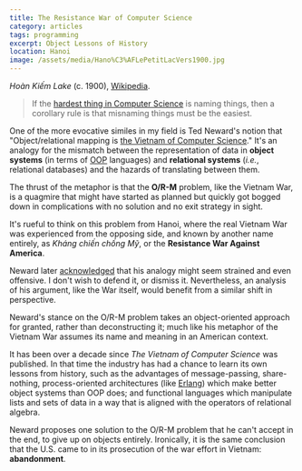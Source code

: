 ```yaml
---
title: The Resistance War of Computer Science
category: articles
tags: programming
excerpt: Object Lessons of History
location: Hanoi
image: /assets/media/Hano%C3%AFLePetitLacVers1900.jpg
---
```


<span class="byline">*Hoàn Kiếm Lake* (c. 1900), [Wikipedia][Hoan Kiem Lake].</span>

> If the [hardest thing in Computer Science][TwoHardThings] is naming things,
> then a corollary rule is that misnaming things must be the easiest.

One of the more evocative similes in my field is Ted Neward's notion that
"Object/relational mapping is [the Vietnam of Computer Science]."
It's an analogy for the mismatch between the representation of data in **object
systems** (in terms of [OOP] languages) and **relational systems** (*i.e.*,
relational databases) and the hazards of translating between them.

The thrust of the metaphor is that the **O/R-M** problem, like the Vietnam War,
is a quagmire that might have started as planned but quickly got bogged down in
complications with no solution and no exit strategy in sight.

It's rueful to think on this problem from Hanoi, where the real Vietnam War was
experienced from the opposing side, and known by another name entirely, as
*Kháng chiến chống Mỹ*, or the **Resistance War Against America**.

Neward later [acknowledged][Thoughts on Vietnam commentary] that his analogy
might seem strained and even offensive. I don't wish to defend it, or dismiss
it.
Nevertheless, an analysis of his argument, like the War itself, would benefit
from a similar shift in perspective.

Neward's stance on the O/R-M problem takes an object-oriented approach for
granted, rather than deconstructing it;
much like his metaphor of the Vietnam War assumes its name and meaning in an
American context.

It has been over a decade since *The Vietnam of Computer Science* was
published. In that time the industry has had a chance to learn its own lessons
from history, such as the advantages of message-passing, share-nothing,
process-oriented architectures (like [Erlang]) which make better object systems
than OOP does;
and functional languages which manipulate lists and sets of data in a way that
is aligned with the operators of relational algebra.

Neward proposes one solution to the O/R-M problem that he can't accept in the
end, to give up on objects entirely.
Ironically, it is the same conclusion that the U.S. came to in its prosecution
of the war effort in Vietnam: **abandonment**.

[Erlang]: http://www.erlang.org/
[Hoan Kiem Lake]: https://commons.wikimedia.org/w/index.php?curid=21726338
[OOP]: https://en.wikipedia.org/wiki/Object-oriented_programming
[The Vietnam of Computer Science]: http://blogs.tedneward.com/post/the-vietnam-of-computer-science/
[Thoughts on Vietnam commentary]: http://blogs.tedneward.com/post/thoughts-on-vietnam-commentary/
[TwoHardThings]: https://martinfowler.com/bliki/TwoHardThings.html
